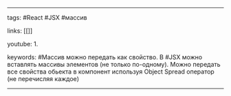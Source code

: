 ____

tags: #React #JSX #массив 

links: [[]]

youtube: 
1. 

keywords:
#Массив можно передать как свойство.
В #JSX можно вставлять массивы элементов (не только по-одному).
Можно передать все свойства обьекта в компонент используя Object Spread оператор (не перечисляя каждое)
_____

